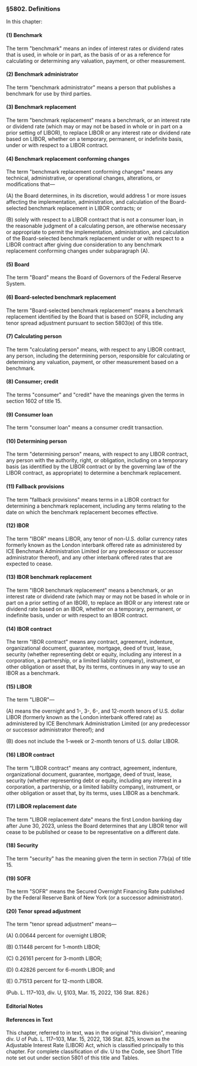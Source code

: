 ### §5802. Definitions ###

In this chapter:

#### (1) Benchmark ####

The term "benchmark" means an index of interest rates or dividend rates that is used, in whole or in part, as the basis of or as a reference for calculating or determining any valuation, payment, or other measurement.

#### (2) Benchmark administrator ####

The term "benchmark administrator" means a person that publishes a benchmark for use by third parties.

#### (3) Benchmark replacement ####

The term "benchmark replacement" means a benchmark, or an interest rate or dividend rate (which may or may not be based in whole or in part on a prior setting of LIBOR), to replace LIBOR or any interest rate or dividend rate based on LIBOR, whether on a temporary, permanent, or indefinite basis, under or with respect to a LIBOR contract.

#### (4) Benchmark replacement conforming changes ####

The term "benchmark replacement conforming changes" means any technical, administrative, or operational changes, alterations, or modifications that—

(A) the Board determines, in its discretion, would address 1 or more issues affecting the implementation, administration, and calculation of the Board-selected benchmark replacement in LIBOR contracts; or

(B) solely with respect to a LIBOR contract that is not a consumer loan, in the reasonable judgment of a calculating person, are otherwise necessary or appropriate to permit the implementation, administration, and calculation of the Board-selected benchmark replacement under or with respect to a LIBOR contract after giving due consideration to any benchmark replacement conforming changes under subparagraph (A).

#### (5) Board ####

The term "Board" means the Board of Governors of the Federal Reserve System.

#### (6) Board-selected benchmark replacement ####

The term "Board-selected benchmark replacement" means a benchmark replacement identified by the Board that is based on SOFR, including any tenor spread adjustment pursuant to section 5803(e) of this title.

#### (7) Calculating person ####

The term "calculating person" means, with respect to any LIBOR contract, any person, including the determining person, responsible for calculating or determining any valuation, payment, or other measurement based on a benchmark.

#### (8) Consumer; credit ####

The terms "consumer" and "credit" have the meanings given the terms in section 1602 of title 15.

#### (9) Consumer loan ####

The term "consumer loan" means a consumer credit transaction.

#### (10) Determining person ####

The term "determining person" means, with respect to any LIBOR contract, any person with the authority, right, or obligation, including on a temporary basis (as identified by the LIBOR contract or by the governing law of the LIBOR contract, as appropriate) to determine a benchmark replacement.

#### (11) Fallback provisions ####

The term "fallback provisions" means terms in a LIBOR contract for determining a benchmark replacement, including any terms relating to the date on which the benchmark replacement becomes effective.

#### (12) IBOR ####

The term "IBOR" means LIBOR, any tenor of non-U.S. dollar currency rates formerly known as the London interbank offered rate as administered by ICE Benchmark Administration Limited (or any predecessor or successor administrator thereof), and any other interbank offered rates that are expected to cease.

#### (13) IBOR benchmark replacement ####

The term "IBOR benchmark replacement" means a benchmark, or an interest rate or dividend rate (which may or may not be based in whole or in part on a prior setting of an IBOR), to replace an IBOR or any interest rate or dividend rate based on an IBOR, whether on a temporary, permanent, or indefinite basis, under or with respect to an IBOR contract.

#### (14) IBOR contract ####

The term "IBOR contract" means any contract, agreement, indenture, organizational document, guarantee, mortgage, deed of trust, lease, security (whether representing debt or equity, including any interest in a corporation, a partnership, or a limited liability company), instrument, or other obligation or asset that, by its terms, continues in any way to use an IBOR as a benchmark.

#### (15) LIBOR ####

The term "LIBOR"—

(A) means the overnight and 1-, 3-, 6-, and 12-month tenors of U.S. dollar LIBOR (formerly known as the London interbank offered rate) as administered by ICE Benchmark Administration Limited (or any predecessor or successor administrator thereof); and

(B) does not include the 1-week or 2-month tenors of U.S. dollar LIBOR.

#### (16) LIBOR contract ####

The term "LIBOR contract" means any contract, agreement, indenture, organizational document, guarantee, mortgage, deed of trust, lease, security (whether representing debt or equity, including any interest in a corporation, a partnership, or a limited liability company), instrument, or other obligation or asset that, by its terms, uses LIBOR as a benchmark.

#### (17) LIBOR replacement date ####

The term "LIBOR replacement date" means the first London banking day after June 30, 2023, unless the Board determines that any LIBOR tenor will cease to be published or cease to be representative on a different date.

#### (18) Security ####

The term "security" has the meaning given the term in section 77b(a) of title 15.

#### (19) SOFR ####

The term "SOFR" means the Secured Overnight Financing Rate published by the Federal Reserve Bank of New York (or a successor administrator).

#### (20) Tenor spread adjustment ####

The term "tenor spread adjustment" means—

(A) 0.00644 percent for overnight LIBOR;

(B) 0.11448 percent for 1-month LIBOR;

(C) 0.26161 percent for 3-month LIBOR;

(D) 0.42826 percent for 6-month LIBOR; and

(E) 0.71513 percent for 12-month LIBOR.

(Pub. L. 117–103, div. U, §103, Mar. 15, 2022, 136 Stat. 826.)

#### **Editorial Notes** ####

#### References in Text ####

This chapter, referred to in text, was in the original "this division", meaning div. U of Pub. L. 117–103, Mar. 15, 2022, 136 Stat. 825, known as the Adjustable Interest Rate (LIBOR) Act, which is classified principally to this chapter. For complete classification of div. U to the Code, see Short Title note set out under section 5801 of this title and Tables.